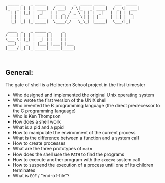 ```

 _____ _   _ _____    ____    _  _____ _____    ___  _____ 
|_   _| | | | ____|  / ___|  / \|_   _| ____|  / _ \|  ___|
  | | | |_| |  _|   | |  _  / _ \ | | |  _|   | | | | |_   
  | | |  _  | |___  | |_| |/ ___ \| | | |___  | |_| |  _|  
  |_| |_| |_|_____|  \____/_/   \_\_| |_____|  \___/|_|    
                                                           
 ____  _   _ _____ _     _     
/ ___|| | | | ____| |   | |    
\___ \| |_| |  _| | |   | |    
 ___) |  _  | |___| |___| |___ 
|____/|_| |_|_____|_____|_____|
                               


```

## General:

The gate of shell is a Holberton School project in the first trimester

* Who designed and implemented the original Unix operating system
* Who wrote the first version of the UNIX shell
* Who invented the B programming language (the direct predecessor to the C programming language)
* Who is Ken Thompson
* How does a shell work
* What is a pid and a ppid
* How to manipulate the environment of the current process
* What is the difference between a function and a system call
* How to create processes
* What are the three prototypes of `main`
* How does the shell use the `PATH` to find the programs
* How to execute another program with the `execve` system call
* How to suspend the execution of a process until one of its children terminates
* What is `EOF` / “end-of-file”?

## 